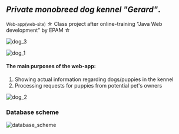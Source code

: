 <h2><i>Private monobreed dog kennel "Gerard"</i>.</h2>
<small>Web-app(web-site)</small>
☆ Class project after online-training "Java Web development" by EPAM ☆

![dog_3](https://user-images.githubusercontent.com/39922259/130233054-9dd386d9-1db8-4e79-925b-8e732f16b33d.jpg)

![dog_1](https://user-images.githubusercontent.com/39922259/130232710-1783c12f-387e-4ea5-b074-106dce9d4098.png)

<h4>The main purposes of the web-app:</h4>
<ol type="1">
    <li>Showing actual information regarding dogs/puppies in the kennel</li> 
    <li>Processing requests for puppies from potential pet's owners</li>   
</ol>

![dog_2](https://user-images.githubusercontent.com/39922259/130232617-1b0751a0-f217-448b-a325-12e6fe353fa6.jpg)

<h3>Database scheme</h3>

![database_scheme](https://user-images.githubusercontent.com/39922259/129642252-56cbc570-e3d4-46f5-9a66-83332aab319d.jpg)
